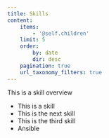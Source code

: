 ```yaml
---
title: Skills
content:
    items:
        - '@self.children'
    limit: 5
    order:
        by: date
        dir: desc
    pagination: true
    url_taxonomy_filters: true
---
```


This is a skill overview

- This is a skill
- This is the next skill
- This is the third skill
- Ansible
